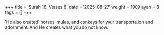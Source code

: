 +++
title = 'Surah 16, Verses 8'
date = '2025-08-27'
weight = 1909
ayah = 8
tags = []
+++

˹He also created˺ horses, mules, and donkeys for your transportation and adornment. And He creates what you do not know.